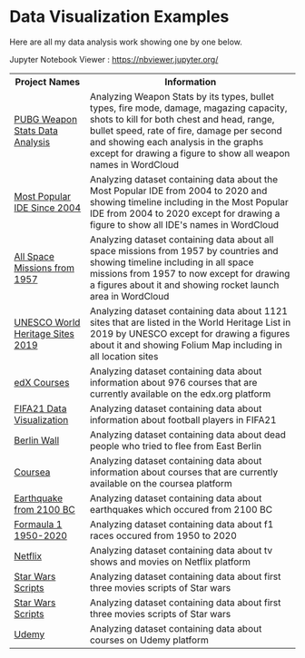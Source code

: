 # Data Visualization Examples

Here are all my data analysis work showing one by one below. 

Jupyter Notebook Viewer : https://nbviewer.jupyter.org/

<table>
  <tr>
    <th>Project Names</th>
    <th>Information</th>
  </tr>
  <tr>
    <td><a href = "https://github.com/Rapter1990/Data-Visualization-Examples/tree/master/pubg">PUBG Weapon Stats Data Analysis</a></td>
    <td>Analyzing Weapon Stats by its types, bullet types, fire mode, damage, magazing capacity, shots to kill for both chest and head, range, bullet speed, rate of fire, damage per second and showing each analysis in the graphs except for drawing a figure to show all weapon names in WordCloud</td>
  </tr>
  <tr>
    <td><a href = "https://github.com/Rapter1990/Data-Visualization-Examples/tree/master/Most%20Popular%20IDE%20Since%202004">Most Popular IDE Since 2004</a></td>
    <td>Analyzing dataset containing data about the Most Popular IDE from 2004 to 2020 and showing timeline including in the Most Popular IDE from 2004 to 2020  except for drawing a figure to show all IDE's names in WordCloud</td>
  </tr>
  <tr>
    <td><a href = "https://github.com/Rapter1990/Data-Visualization-Examples/tree/master/All%20Space%20Missions%20from%201957">All Space Missions from 1957</a></td>
    <td>Analyzing dataset containing data about all space missions from 1957 by countries and showing timeline including in all space missions from 1957 to now except for drawing a figures about it and showing rocket launch area in WordCloud</td>
  </tr>
  <tr>
    <td><a href = "https://github.com/Rapter1990/Data-Visualization-Examples/tree/master/UNESCO%20World%20Heritage%20Sites%202019">UNESCO World Heritage Sites 2019</a></td>
    <td>Analyzing dataset containing data about 1121 sites that are listed in the World Heritage List in 2019 by UNESCO except for drawing a figures about it and showing Folium Map including in all location sites </td>
  </tr>
  <tr>
    <td><a href = "https://github.com/Rapter1990/Data-Visualization-Examples/tree/master/edx">edX Courses</a></td>
    <td>Analyzing dataset containing data about information about 976 courses that are currently available on the edx.org platform</td>
  </tr>
  <tr>
    <td><a href = "https://github.com/Rapter1990/Data-Visualization-Examples/tree/master/fifa%2021%20visualization">FIFA21 Data Visualization</a></td>
    <td>Analyzing dataset containing data about information about football players in FIFA21</td>
  </tr>
   <tr>
    <td><a href = "https://github.com/Rapter1990/Data-Visualization-Examples/tree/master/berlin_wall">Berlin Wall</a></td>
    <td>Analyzing dataset containing data about dead people who tried to flee from East Berlin</td>
  </tr>
   <tr>
    <td><a href = "https://github.com/Rapter1990/Data-Visualization-Examples/tree/master/coursea">Coursea</a></td>
    <td>Analyzing dataset containing data about information about courses that are currently available on the coursea platform</td>
  </tr>
   <tr>
    <td><a href = "https://github.com/Rapter1990/Data-Visualization-Examples/tree/master/earthquakes">Earthquake from 2100 BC</a></td>
    <td>Analyzing dataset containing data about earthquakes which occured from 2100 BC</td>
  </tr>
  <tr>
    <td><a href = "https://github.com/Rapter1990/Data-Visualization-Examples/tree/master/f1">Formaula 1 1950-2020</a></td>
    <td>Analyzing dataset containing data about f1 races occured from 1950 to 2020</td>
  </tr>
  <tr>
    <td><a href = "https://github.com/Rapter1990/Data-Visualization-Examples/tree/master/netflix">Netflix</a></td>
    <td>Analyzing dataset containing data about tv shows and movies on Netflix platform</td>
  </tr>
  <tr>
    <td><a href = "https://github.com/Rapter1990/Data-Visualization-Examples/tree/master/star%20wars">Star Wars Scripts</a></td>
    <td>Analyzing dataset containing data about first three movies scripts of Star wars</td>
  </tr>
  <tr>
    <td><a href = "https://github.com/Rapter1990/Data-Visualization-Examples/tree/master/star%20wars">Star Wars Scripts</a></td>
    <td>Analyzing dataset containing data about first three movies scripts of Star wars</td>
  </tr>
  <tr>
    <td><a href = "https://github.com/Rapter1990/Data-Visualization-Examples/tree/master/udemy">Udemy</a></td>
    <td>Analyzing dataset containing data about courses on Udemy platform</td>
  </tr>
</table>

